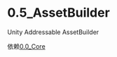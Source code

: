 # 0.5_AssetBuilder
Unity Addressable AssetBuilder

依赖[0.0_Core](https://github.com/HalfLobsterMan/0.0_Core.git)
